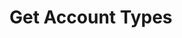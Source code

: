 #  Get Account Types

<api-endpoint openapi-path="../../OpenApi/user.openapi.yaml" method="GET" endpoint="/api/v1/accounts/types"/>